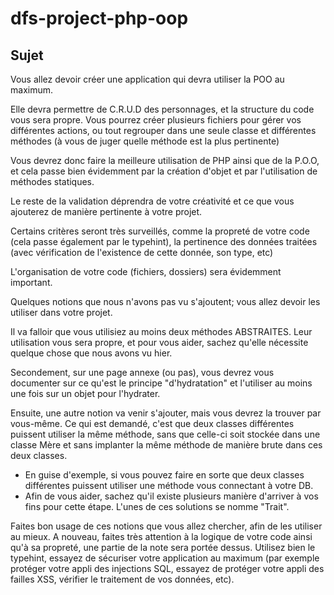 # dfs-project-php-oop

## Sujet

Vous allez devoir créer une application qui devra utiliser la POO au maximum.

Elle devra permettre de C.R.U.D des personnages, et la structure du code vous sera propre.
Vous pourrez créer plusieurs fichiers pour gérer vos différentes actions, ou tout regrouper dans une seule classe et différentes méthodes (à vous de juger quelle méthode est la plus pertinente)

Vous devrez donc faire la meilleure utilisation de PHP ainsi que de la P.O.O, et cela passe bien évidemment par la création d'objet et par l'utilisation de méthodes statiques.

Le reste de la validation déprendra de votre créativité et ce que vous ajouterez de manière pertinente à votre projet.


Certains critères seront très surveillés, comme la propreté de votre code (cela passe également par le typehint), la pertinence des données traitées (avec vérification de l'existence de cette donnée, son type, etc)

L'organisation de votre code (fichiers, dossiers) sera évidemment important.



Quelques notions que nous n'avons pas vu s'ajoutent; vous allez devoir les utiliser dans votre projet.

Il va falloir que vous utilisiez au moins deux méthodes ABSTRAITES. Leur utilisation vous sera propre, et pour vous aider, sachez qu'elle nécessite quelque chose que nous avons vu hier.

Secondement, sur une page annexe (ou pas), vous devrez vous documenter sur ce qu'est le principe "d'hydratation" et l'utiliser au moins une fois sur un objet pour l'hydrater.

Ensuite, une autre notion va venir s'ajouter, mais vous devrez la trouver par vous-même. Ce qui est demandé, c'est que deux classes différentes puissent utiliser la même méthode, sans que celle-ci soit stockée dans une classe Mère et sans implanter la même méthode de manière brute dans ces deux classes.
- En guise d'exemple, si vous pouvez faire en sorte que deux classes différentes puissent utiliser une méthode vous connectant à votre DB. 
- Afin de vous aider, sachez qu'il existe plusieurs manière d'arriver à vos fins pour cette étape. L'unes de ces solutions se nomme "Trait".

Faites bon usage de ces notions que vous allez chercher, afin de les utiliser au mieux.
A nouveau, faites très attention à la logique de votre code ainsi qu'à sa propreté, une partie de la note sera portée dessus. Utilisez bien le typehint, essayez de sécuriser votre application au maximum (par exemple protéger votre appli des injections SQL, essayez de protéger votre appli des failles XSS, vérifier le traitement de vos données, etc).